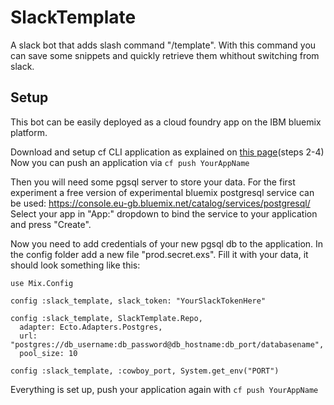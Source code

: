 # SlackTemplate

A slack bot that adds slash command "/template".
With this command you can save some snippets and quickly retrieve them whithout switching from slack.

## Setup

This bot can be easily deployed as a cloud foundry app on the IBM bluemix platform.

Download and setup cf CLI application as explained on [this page](https://console.eu-gb.bluemix.net/docs/cfapps/ee.html#ee_cf)(steps 2-4)
Now you can push an application via `cf push YourAppName`

Then you will need some pgsql server to store your data. 
For the first experiment a free version of experimental bluemix postgresql service can be used: https://console.eu-gb.bluemix.net/catalog/services/postgresql/
Select your app in "App:" dropdown to bind the service to your application and press "Create".

Now you need to add credentials of your new pgsql db to the application.
In the config folder add a new file "prod.secret.exs".
Fill it with your data, it should look something like this:
```
use Mix.Config

config :slack_template, slack_token: "YourSlackTokenHere"

config :slack_template, SlackTemplate.Repo,
  adapter: Ecto.Adapters.Postgres,
  url: "postgres://db_username:db_password@db_hostname:db_port/databasename",
  pool_size: 10 

config :slack_template, :cowboy_port, System.get_env("PORT")
```

Everything is set up, push your application again with `cf push YourAppName`
